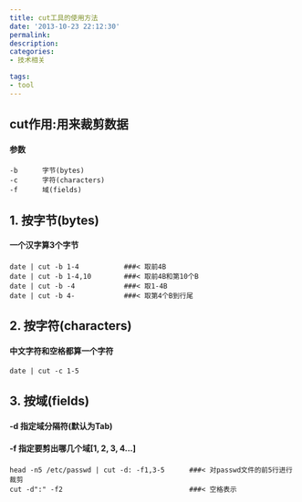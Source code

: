 ```yaml
---
title: cut工具的使用方法
date: '2013-10-23 22:12:30'
permalink: 
description: 
categories: 
- 技术相关

tags:
- tool
---
```



## cut作用:用来裁剪数据
#### 参数
    -b      字节(bytes)
    -c      字符(characters)
    -f      域(fields)



## 1. 按字节(bytes)
#### 一个汉字算3个字节
    date | cut -b 1-4           ###< 取前4B
    date | cut -b 1-4,10        ###< 取前4B和第10个B
    date | cut -b -4            ###< 取1-4B
    date | cut -b 4-            ###< 取第4个B到行尾

## 2. 按字符(characters)
#### 中文字符和空格都算一个字符
    date | cut -c 1-5


## 3. 按域(fields)
#### -d 指定域分隔符(默认为Tab)
#### -f 指定要剪出哪几个域[1, 2, 3, 4...]
    head -n5 /etc/passwd | cut -d: -f1,3-5      ###< 对passwd文件的前5行进行裁剪
    cut -d":" -f2                               ###< 空格表示

